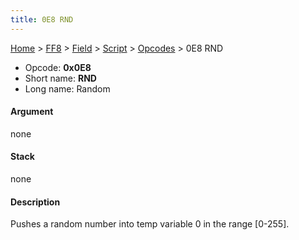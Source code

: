 ```yaml
---
title: 0E8 RND
---
```


[Home](/Main%20Page.md) > [FF8](/FF8.md) > [Field](/FF8/Field.md) > [Script](/FF8/Field/Script.md) > [Opcodes](/FF8/Field/Script/Opcodes.md) > 0E8 RND

-   Opcode: **0x0E8**
-   Short name: **RND**
-   Long name: Random

#### Argument

none

#### Stack

none

#### Description

Pushes a random number into temp variable 0 in the range \[0-255\].

